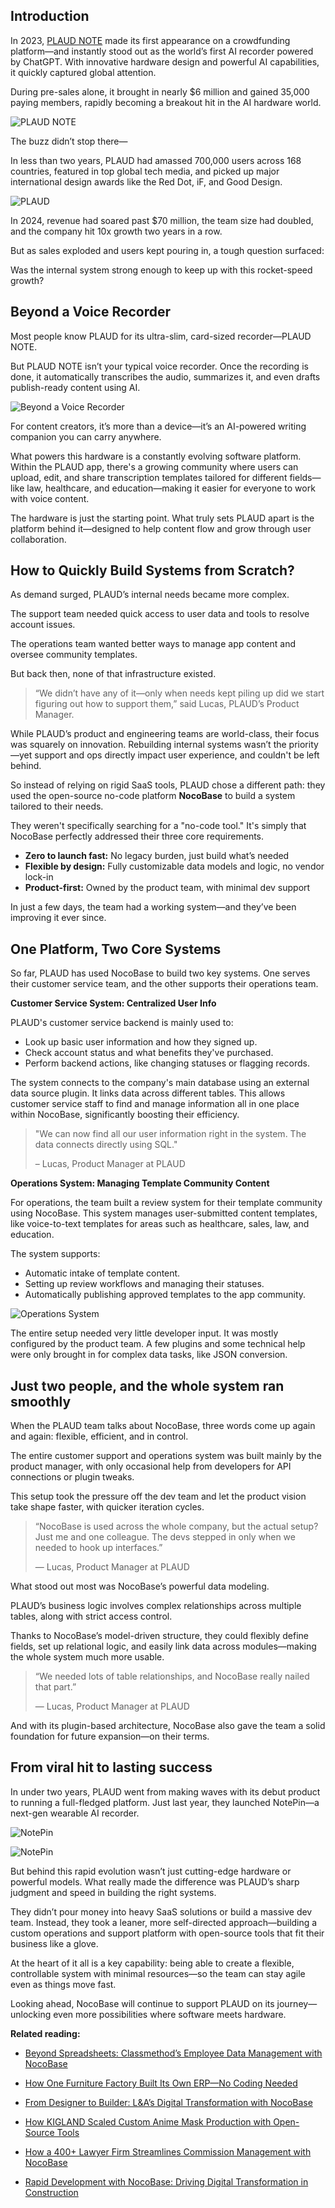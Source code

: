 ## Introduction

In 2023, [PLAUD NOTE](https://www.plaud.ai/) made its first appearance on a crowdfunding platform—and instantly stood out as the world’s first AI recorder powered by ChatGPT. With  innovative hardware design and powerful AI capabilities, it quickly captured global attention.

During pre-sales alone, it brought in nearly \$6 million and gained 35,000 paying members, rapidly becoming a breakout hit in the AI hardware world.

![PLAUD NOTE](https://static-docs.nocobase.com/1-hv0ztl.gif)

The buzz didn’t stop there—

In less than two years, PLAUD had amassed 700,000 users across 168 countries, featured in top global tech media, and picked up major international design awards like the Red Dot, iF, and Good Design.

![PLAUD](https://static-docs.nocobase.com/2.0-n0gu0c.PNG)

In 2024, revenue had soared past \$70 million, the team size had doubled, and the company hit 10x growth two years in a row.

But as sales exploded and users kept pouring in, a tough question surfaced:

Was the internal system strong enough to keep up with this rocket-speed growth?

## Beyond a Voice Recorder

Most people know PLAUD for its ultra-slim, card-sized recorder—PLAUD NOTE.

But PLAUD NOTE isn’t your typical voice recorder. Once the recording is done, it automatically transcribes the audio, summarizes it, and even drafts publish-ready content using AI.

![Beyond a Voice Recorder](https://static-docs.nocobase.com/3.0-ty43po.PNG)

For content creators, it’s more than a device—it’s an AI-powered writing companion you can carry anywhere.

What powers this hardware is a constantly evolving software platform. Within the PLAUD app, there's a growing community where users can upload, edit, and share transcription templates tailored for different fields—like law, healthcare, and education—making it easier for everyone to work with voice content.

The hardware is just the starting point. What truly sets PLAUD apart is the platform behind it—designed to help content flow and grow through user collaboration.

## **How to Quickly Build Systems from Scratch?**

As demand surged, PLAUD’s internal needs became more complex.

The support team needed quick access to user data and tools to resolve account issues.

The operations team wanted better ways to manage app content and oversee community templates.

But back then, none of that infrastructure existed.

> “We didn’t have any of it—only when needs kept piling up did we start figuring out how to support them,” said Lucas, PLAUD’s Product Manager.

While PLAUD’s product and engineering teams are world-class, their focus was squarely on innovation. Rebuilding internal systems wasn’t the priority—yet support and ops directly impact user experience, and couldn't be left behind.

So instead of relying on rigid SaaS tools, PLAUD chose a different path:  they used the open-source no-code platform **NocoBase** to build a system tailored to their needs.

They weren't specifically searching for a "no-code tool." It's simply that NocoBase perfectly addressed their three core requirements.

* **Zero to launch fast:** No legacy burden, just build what’s needed
* **Flexible by design:** Fully customizable data models and logic, no vendor lock-in
* **Product-first:** Owned by the product team, with minimal dev support

In just a few days, the team had a working system—and they’ve been improving it ever since.

## **One Platform, Two Core Systems**

So far, PLAUD has used NocoBase to build two key systems. One serves their customer service team, and the other supports their operations team.

**Customer Service System: Centralized User Info**

PLAUD's customer service backend is mainly used to:

* Look up basic user information and how they signed up.
* Check account status and what benefits they've purchased.
* Perform backend actions, like changing statuses or flagging records.

The system connects to the company's main database using an external data source plugin. It links data across different tables. This allows customer service staff to find and manage information all in one place within NocoBase, significantly boosting their efficiency.

> "We can now find all our user information right in the system. The data connects directly using SQL."
>
> – Lucas, Product Manager at PLAUD

**Operations System: Managing Template Community Content**

For operations, the team built a review system for their template community using NocoBase. This system manages user-submitted content templates, like voice-to-text templates for areas such as healthcare, sales, law, and education.

The system supports:

* Automatic intake of template content.
* Setting up review workflows and managing their statuses.
* Automatically publishing approved templates to the app community.

![Operations System](https://static-docs.nocobase.com/4.0-cpa6sz.jfif)

The entire setup needed very little developer input. It was mostly configured by the product team. A few plugins and some technical help were only brought in for complex data tasks, like JSON conversion.

## **Just two people, and the whole system ran smoothly**

When the PLAUD team talks about NocoBase, three words come up again and again: flexible, efficient, and in control.

The entire customer support and operations system was built mainly by the product manager, with only occasional help from developers for API connections or plugin tweaks.

This setup took the pressure off the dev team and let the product vision take shape faster, with quicker iteration cycles.

> “NocoBase is used across the whole company, but the actual setup? Just me and one colleague. The devs stepped in only when we needed to hook up interfaces.”
>
> — Lucas, Product Manager at PLAUD

What stood out most was NocoBase’s powerful data modeling.

PLAUD’s business logic involves complex relationships across multiple tables, along with strict access control.

Thanks to NocoBase’s model-driven structure, they could flexibly define fields, set up relational logic, and easily link data across modules—making the whole system much more usable.

> “We needed lots of table relationships, and NocoBase really nailed that part.”
>
> — Lucas, Product Manager at PLAUD

And with its plugin-based architecture, NocoBase also gave the team a solid foundation for future expansion—on their terms.

## **From viral hit to lasting success**

In under two years, PLAUD went from making waves with its debut product to running a full-fledged platform. Just last year, they launched NotePin—a next-gen wearable AI recorder.

![NotePin](https://static-docs.nocobase.com/5.0-rdpv09.png)

![NotePin](https://static-docs.nocobase.com/6.0-izojvx.png)

But behind this rapid evolution wasn’t just cutting-edge hardware or powerful models. What really made the difference was PLAUD’s sharp judgment and speed in building the right systems.

They didn’t pour money into heavy SaaS solutions or build a massive dev team. Instead, they took a leaner, more self-directed approach—building a custom operations and support platform with open-source tools that fit their business like a glove.

At the heart of it all is a key capability: being able to create a flexible, controllable system with minimal resources—so the team can stay agile even as things move fast.

Looking ahead, NocoBase will continue to support PLAUD on its journey—unlocking even more possibilities where software meets hardware.

**Related reading:**

* [Beyond Spreadsheets: Classmethod’s Employee Data Management with NocoBase](https://www.nocobase.com/en/blog/classmethod)

* [How One Furniture Factory Built Its Own ERP—No Coding Needed](https://www.nocobase.com/en/blog/olmon)
* [From Designer to Builder: L&A’s Digital Transformation with NocoBase](https://www.nocobase.com/en/blog/l-a)
* [How KIGLAND Scaled Custom Anime Mask Production with Open-Source Tools](https://www.nocobase.com/en/blog/kigland)
* [How a 400+ Lawyer Firm Streamlines Commission Management with NocoBase](https://www.nocobase.com/en/blog/how-400-lawyer-firm-streamlines-commission-management-with-nocobase)
* [Rapid Development with NocoBase: Driving Digital Transformation in Construction](https://www.nocobase.com/en/blog/rapid-development-with-nocobase)
